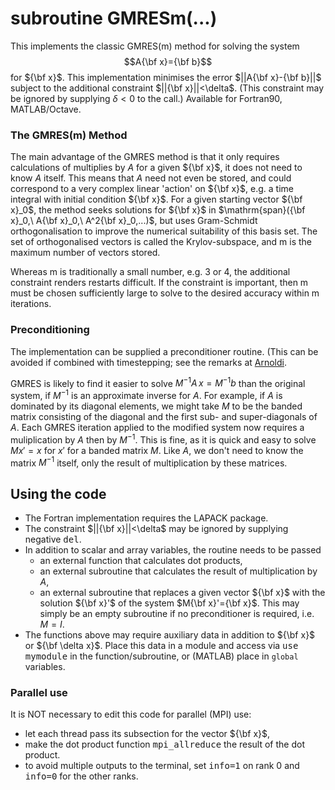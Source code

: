 # subroutine GMRESm(...)

This implements the classic GMRES(m) method for solving the system 
$$A{\bf x}={\bf b}$$ for ${\bf x}$.  This implementation minimises the error $||A{\bf x}-{\bf b}||$ subject to the additional constraint $||{\bf x}||<\delta$.  (This constraint may be ignored by supplying $\delta<0$ to the call.)  Available for Fortran90, MATLAB/Octave.

### The GMRES(m) Method 

The main advantage of the GMRES method is that it only requires calculations of multiplies by $A$ for a given ${\bf x}$, it does not need to know $A$ itself.  This means that $A$ need not even be stored, and could correspond to a very complex linear 'action' on ${\bf x}$, e.g. a time integral with initial condition ${\bf x}$.  For a given starting vector ${\bf x}_0$, the method seeks solutions for ${\bf x}$ in $\mathrm{span}({\bf x}_0,\ A{\bf x}_0,\ A^2{\bf x}_0,...)$, but uses Gram-Schmidt orthogonalisation to improve the numerical suitability of this basis set.  The set of orthogonalised vectors is called the Krylov-subspace, and m is the maximum number of vectors stored.

Whereas m is traditionally a small number, e.g. 3 or 4, the additional constraint renders restarts difficult.  If the constraint is important, then m must be chosen sufficiently large to solve to the desired accuracy within m iterations.

### Preconditioning

The implementation can be supplied a preconditioner routine. (This can be avoided if combined with timestepping; see the remarks at [Arnoldi](https://openpipeflow.org/index.php?title=File:GMRESm.f90).

GMRES is likely to find it easier to solve $M^{-1}A\,x=M^{-1}b$ than the original system, if $M^{-1}$ is an approximate inverse for $A$.
For example, if $A$ is dominated by its diagonal elements, we might take $M$ to be the banded matrix consisting of the diagonal and the first sub- and super-diagonals of $A$.  Each GMRES iteration applied to the modified system now requires a muliplication by $A$ then by $M^{-1}$.  This is fine, as it is quick and easy to solve $Mx'=x$ for $x'$ for a banded matrix $M$.  Like $A$, we don't need to know the matrix $M^{-1}$ itself, only the result of multiplication by these matrices.

## Using the code

- The Fortran implementation requires the LAPACK package.
- The constraint $||{\bf x}||<\delta$ may be ignored by supplying negative <tt>del</tt>.
- In addition to scalar and array variables, the routine needs to be passed
   * an external function that calculates dot products,
   * an external subroutine that calculates the result of multiplication by $A$,
   * an external subroutine that replaces a given vector ${\bf x}$ with the solution ${\bf x}'$ of the system $M{\bf x}'={\bf x}$.  This may simply be an empty subroutine if no preconditioner is required, i.e. $M=I$.
- The functions above may require auxiliary data in addition to ${\bf x}$ or ${\bf \delta x}$.  Place this data in a module and access via <tt>use mymodule</tt> in the function/subroutine, or (MATLAB) place in `global` variables.

### Parallel use

It is NOT necessary to edit this code for parallel (MPI) use:
  * let each thread pass its subsection for the vector ${\bf x}$, 
  * make the dot product function <tt>mpi_allreduce</tt> the result of the dot product.
  * to avoid multiple outputs to the terminal, set <tt>info=1</tt> on rank 0 and <tt>info=0</tt> for the other ranks.
